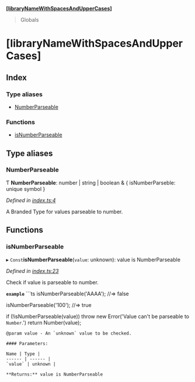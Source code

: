 **[[libraryNameWithSpacesAndUpperCases]](README.md)**

> Globals

# [libraryNameWithSpacesAndUpperCases]

## Index

### Type aliases

* [NumberParseable](README.md#numberparseable)

### Functions

* [isNumberParseable](README.md#isnumberparseable)

## Type aliases

### NumberParseable

Ƭ  **NumberParseable**: number \| string \| boolean & { isNumberParseble: unique symbol  }

*Defined in [index.ts:4](https://github.com/VitorLuizC/typescript-library-boilerplate/blob/bf4667f/src/index.ts#L4)*

A Branded Type for values parseable to number.

## Functions

### isNumberParseable

▸ `Const`**isNumberParseable**(`value`: unknown): value is NumberParseable

*Defined in [index.ts:23](https://github.com/VitorLuizC/typescript-library-boilerplate/blob/bf4667f/src/index.ts#L23)*

Check if value is parseable to number.

**`example`** ```ts
isNumberParseable('AAAA');
//=> false

isNumberParseable('100');
//=> true

if (!isNumberParseable(value))
  throw new Error('Value can\'t be parseable to `Number`.')
return Number(value);
```
@param value - An `unknown` value to be checked.

#### Parameters:

Name | Type |
------ | ------ |
`value` | unknown |

**Returns:** value is NumberParseable
